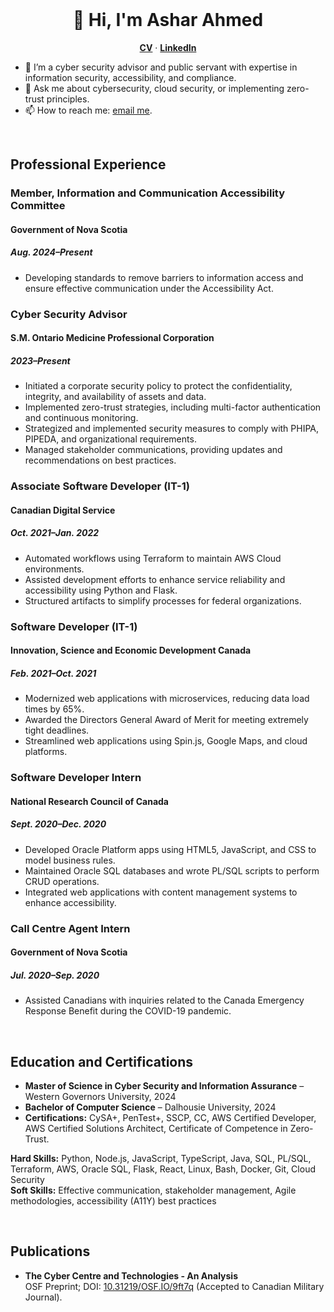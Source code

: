 <br />
<p align="center">
  <h1 align="center">👋 Hi, I'm Ashar Ahmed</h1>
  
  <p align="center">
    <a href="https://web.cs.dal.ca/~ashar/cv.pdf"><strong>CV</strong></a> &middot; 
    <a href="https://www.linkedin.com/in/asharsahmed/"><strong>LinkedIn</strong></a>
  </p>
</p>

- 🔭 I’m a cyber security advisor and public servant with expertise in information security, accessibility, and compliance.  
- 💬 Ask me about cybersecurity, cloud security, or implementing zero-trust principles.  
- 📫 How to reach me: [email me](mailto:ashar@dal.ca).  

<br />

<h2>Professional Experience</h2>

<h3>Member, Information and Communication Accessibility Committee</h3>
<h4>Government of Nova Scotia</h4>
<h5>Aug. 2024–Present</h5>

- Developing standards to remove barriers to information access and ensure effective communication under the Accessibility Act.

<h3>Cyber Security Advisor</h3>
<h4>S.M. Ontario Medicine Professional Corporation</h4>
<h5>2023–Present</h5>

- Initiated a corporate security policy to protect the confidentiality, integrity, and availability of assets and data.
- Implemented zero-trust strategies, including multi-factor authentication and continuous monitoring.
- Strategized and implemented security measures to comply with PHIPA, PIPEDA, and organizational requirements.
- Managed stakeholder communications, providing updates and recommendations on best practices.

<h3>Associate Software Developer (IT-1)</h3>
<h4>Canadian Digital Service</h4>
<h5>Oct. 2021–Jan. 2022</h5>

- Automated workflows using Terraform to maintain AWS Cloud environments.
- Assisted development efforts to enhance service reliability and accessibility using Python and Flask.
- Structured artifacts to simplify processes for federal organizations.

<h3>Software Developer (IT-1)</h3>
<h4>Innovation, Science and Economic Development Canada</h4>
<h5>Feb. 2021–Oct. 2021</h5>

- Modernized web applications with microservices, reducing data load times by 65%.
- Awarded the Directors General Award of Merit for meeting extremely tight deadlines.
- Streamlined web applications using Spin.js, Google Maps, and cloud platforms.

<h3>Software Developer Intern</h3>
<h4>National Research Council of Canada</h4>
<h5>Sept. 2020–Dec. 2020</h5>

- Developed Oracle Platform apps using HTML5, JavaScript, and CSS to model business rules.
- Maintained Oracle SQL databases and wrote PL/SQL scripts to perform CRUD operations.
- Integrated web applications with content management systems to enhance accessibility.

<h3>Call Centre Agent Intern</h3>
<h4>Government of Nova Scotia</h4>
<h5>Jul. 2020–Sep. 2020</h5>

- Assisted Canadians with inquiries related to the Canada Emergency Response Benefit during the COVID-19 pandemic.

<br />

<h2>Education and Certifications</h2>

- **Master of Science in Cyber Security and Information Assurance** – Western Governors University, 2024  
- **Bachelor of Computer Science** – Dalhousie University, 2024  
- **Certifications:** CySA+, PenTest+, SSCP, CC, AWS Certified Developer, AWS Certified Solutions Architect, Certificate of Competence in Zero-Trust.

<strong>**Hard Skills:**</strong> Python, Node.js, JavaScript, TypeScript, Java, SQL, PL/SQL, Terraform, AWS, Oracle SQL, Flask, React, Linux, Bash, Docker, Git, Cloud Security  
<strong>**Soft Skills:**</strong> Effective communication, stakeholder management, Agile methodologies, accessibility (A11Y) best practices  

<br />

<h2>Publications</h2>

- **The Cyber Centre and Technologies - An Analysis**  
  OSF Preprint; DOI: [10.31219/OSF.IO/9ft7q](https://doi.org/10.31219/OSF.IO/9ft7q) (Accepted to Canadian Military Journal).
